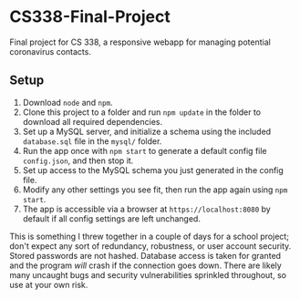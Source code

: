 # CS338-Final-Project
Final project for CS 338, a responsive webapp for managing potential coronavirus contacts.

## Setup

1. Download `node` and `npm`.
2. Clone this project to a folder and run `npm update` in the folder to download all required dependencies.
3. Set up a MySQL server, and initialize a schema using the included `database.sql` file in the `mysql/` folder.
4. Run the app once with `npm start` to generate a default config file `config.json`, and then stop it.
5. Set up access to the MySQL schema you just generated in the config file. 
6. Modify any other settings you see fit, then run the app again using `npm start`.
7. The app is accessible via a browser at `https://localhost:8080` by default if all config settings are left unchanged.

This is something I threw together in a couple of days for a school project; don't expect any sort of redundancy, robustness, or user account security. Stored passwords are not hashed. Database access is taken for granted and the program *will* crash if the connection goes down. There are likely many uncaught bugs and security vulnerabilities sprinkled throughout, so use at your own risk.
